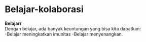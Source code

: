 # Belajar-kolaborasi

**Belajarr**<br>
Dengan belajar, ada banyak keuntungan yang bisa kita dapatkan:<br>
-Belajar meningkatkan imunitas
-Belajar menyenangkan.

